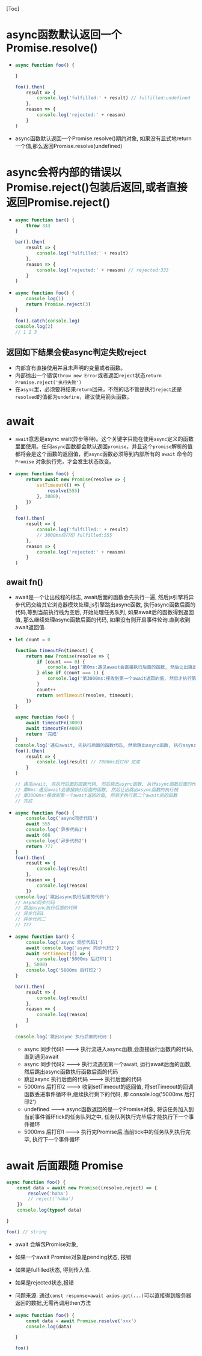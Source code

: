 [Toc]

# async函数默认返回一个Promise.resolve()

- ```javascript
  async function foo() {
  
  }
  
  foo().then(
      result => {
          console.log('fulfilled:' + result) // fulfilled:undefined
      },
      reason => {
          console.log('rejected:' + reason)
      }
  )
  ```

- async函数默认返回一个Promise.resolve()期约对象, 如果没有显式地return一个值,那么返回Promise.resolve(undefined)

# async会将内部的错误以Promise.reject()包装后返回,或者直接返回Promise.reject()

- ```javascript
  async function bar() {
      throw 333
  }
  
  bar().then(
      result => {
          console.log('fulfilled:' + result)
      },
      reason => {
          console.log('rejected:' + reason) // rejected:333
      }
  )
  ```

- ```javascript
  async function foo() {
      console.log(1)
      return Promise.reject(3)
  }
  
  foo().catch(console.log)
  console.log(2)
  // 1 2 3
  ```

## 返回如下结果会使async判定失败reject

- 内部含有直接使用并且未声明的变量或者函数。
- 内部抛出一个错误`throw new Error`或者返回`reject`状态`return Promise.reject('执行失败')`
- 在`async`里，必须要将结果`return`回来，不然的话不管是执行`reject`还是`resolved`的值都为`undefine`，建议使用箭头函数。

# await

- `await`意思是async wait(异步等待)。这个关键字只能在使用`async`定义的函数里面使用。任何`async`函数都会默认返回`promise`，并且这个`promise`解析的值都将会是这个函数的返回值，而`async`函数必须等到内部所有的 `await` 命令的 `Promise` 对象执行完，才会发生状态改变。

- ```javascript
  async function foo() {
      return await new Promise(resolve => {
          setTimeout(() => {
              resolve(555)
          }, 3000);
      })
  }
  
  foo().then(
      result => {
          console.log('fulfilled:' + result)
          // 3000ms后打印 fulfilled:555
      },
      reason => {
          console.log('rejected:' + reason)
      }
  )
  ```

## await fn()

- await是一个让出线程的标志, await后面的函数会先执行一遍, 然后js引擎将异步代码交给其它浏览器模块处理,js引擎跳出async函数, 执行async函数后面的代码,等到当前执行栈为空后, 开始处理任务队列, 如果await后的函数得到返回值, 那么继续处理async函数后面的代码, 如果没有则开启事件轮询.直到收到await返回值.

- ```javascript
  let count = 0
  
  function timeoutFn(timeout) {
      return new Promise(resolve => {
          if (count === 0) {
              console.log('第0ms:遇见await会直接执行后面的函数, 然后让出跳出async函数的执行栈')
          } else if (count === 1) {
              console.log('第3000ms:接收到第一个await返回的值, 然后才执行第二个await后的函数')
          }
          count++
          return setTimeout(resolve, timeout);
      })
  }
  
  async function foo() {
      await timeoutFn(3000)
      await timeoutFn(4000)
      return '完成'
  }
  console.log('遇见await, 先执行后面的函数代码, 然后跳出async函数, 执行async函数后面的代码')
  foo().then(
      result => {
          console.log(result) // 7000ms后打印 完成
      }
  )
  
  // 遇见await, 先执行后面的函数代码, 然后跳出async函数, 执行async函数后面的代码
  // 第0ms:遇见await会直接执行后面的函数, 然后让出跳出async函数的执行栈
  // 第3000ms:接收到第一个await返回的值, 然后才执行第二个await后的函数
  // 完成
  ```

- ```javascript
  async function foo() {
      console.log('async同步代码')
      await 555
      console.log('异步代码1')
      await 666
      console.log('异步代码2')
      return 777
  }
  foo().then(
      result => {
          console.log(result)
      },
      reason => {
          console.log(reason)
      })
  console.log('跳出async执行后面的代码')
  // async同步代码
  // 跳出async执行后面的代码
  // 异步代码1
  // 异步代码二
  // 777
  ```

- ```javascript
  async function bar() {
      console.log('async 同步代码1')
      await console.log('async 同步代码2')
      await setTimeout(() => {
          console.log('5000ms 后打印1')
      }, 5000)
      console.log('5000ms 后打印2')
  }
  
  bar().then(
      result => {
          console.log(result)
      },
      reason => {
          console.log(reason)
      }
  )
  
  console.log('跳出async 执行后面的代码')
  ```

  - async 同步代码1  ---> 执行流进入async函数,会直接运行函数内的代码, 直到遇见await
  - async 同步代码2  ---> 执行流遇见第一个await, 运行await后面的函数, 然后跳出async函数执行函数后面的代码
  - 跳出async 执行后面的代码  ---> 执行后面的代码
  - 5000ms 后打印2 ---> 收到setTimeout的返回值, 将setTimeout的回调函数丢进事件循环中,继续执行剩下的代码, 即 console.log('5000ms 后打印2')
  - undefined ---> async函数返回的是一个Promise对象, 将该任务加入到当前事件循环tick的任务队列之中, 任务队列执行完毕后才能执行下一个事件循环
  - 5000ms 后打印1 ---> 执行完Promise后,当前tick中的任务队列执行完毕, 执行下一个事件循环

# await 后面跟随 Promise

```javascript
async function foo() {
    const data = await new Promise((resolve,reject) => {
        resolve('haha')
        // reject('haha')
    })
    console.log(typeof data)

}

foo() // string
```

- await 会解包Promise对象, 
- 如果一个await Promise对象是pending状态, 报错
- 如果是fulfilled状态, 得到传入值. 
- 如果是rejected状态,报错
- 问题来源: 通过`const response=await axios.get(...)`可以直接得到服务器返回的数据,无需再调用then方法

- ```javascript
  async function foo() {
      const data = await Promise.resolve('xxx')
      console.log(data)
  
  }
  
  foo()
  ```

